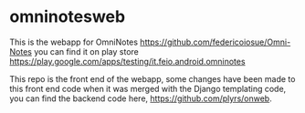 # omninotesweb
This is the webapp for OmniNotes https://github.com/federicoiosue/Omni-Notes you can find it on play store https://play.google.com/apps/testing/it.feio.android.omninotes

This repo is the front end of the webapp, some changes have been made to this front end code when it was merged with the Django templating code, you can find the backend code here, https://github.com/plyrs/onweb.
